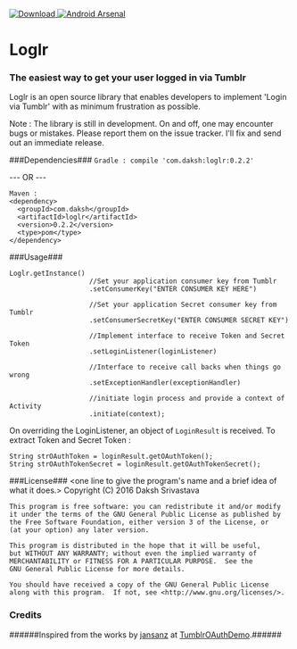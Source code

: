 [ ![Download](https://api.bintray.com/packages/dakshsrivastava/maven/Loglr/images/download.svg) ](https://bintray.com/dakshsrivastava/maven/Loglr/_latestVersion) [![Android Arsenal](https://img.shields.io/badge/Android%20Arsenal-Loglr-green.svg?style=true)](https://android-arsenal.com/details/1/3265)
# Loglr #
### The easiest way to get your user logged in via Tumblr ###

Loglr is an open source library that enables developers to implement 'Login via Tumblr' with as minimum frustration as possible.

Note : The library is still in development. On and off, one may encounter bugs or mistakes. Please report them on the issue tracker. I'll fix and send out an immediate release.

###Dependencies###
```Gradle : compile 'com.daksh:loglr:0.2.2'```

--- OR ---
```
Maven : 
<dependency>
  <groupId>com.daksh</groupId>
  <artifactId>loglr</artifactId>
  <version>0.2.2</version>
  <type>pom</type>
</dependency>
```
###Usage###
```
Loglr.getInstance()
                    //Set your application consumer key from Tumblr
                    .setConsumerKey("ENTER CONSUMER KEY HERE") 
                    
                    //Set your application Secret consumer key from Tumblr
                    .setConsumerSecretKey("ENTER CONSUMER SECRET KEY")
                    
                    //Implement interface to receive Token and Secret Token
                    .setLoginListener(loginListener) 
                    
                    //Interface to receive call backs when things go wrong
                    .setExceptionHandler(exceptionHandler) 
                    
                    //initiate login process and provide a context of Activity
                    .initiate(context); 
```

On overriding the LoginListener, an object of `LoginResult` is received. To extract Token and Secret Token :
```
String strOAuthToken = loginResult.getOAuthToken();
String strOAuthTokenSecret = loginResult.getOAuthTokenSecret();
```

###License###
<one line to give the program's name and a brief idea of what it does.>
    Copyright (C) 2016  Daksh Srivastava

    This program is free software: you can redistribute it and/or modify
    it under the terms of the GNU General Public License as published by
    the Free Software Foundation, either version 3 of the License, or
    (at your option) any later version.

    This program is distributed in the hope that it will be useful,
    but WITHOUT ANY WARRANTY; without even the implied warranty of
    MERCHANTABILITY or FITNESS FOR A PARTICULAR PURPOSE.  See the
    GNU General Public License for more details.

    You should have received a copy of the GNU General Public License
    along with this program.  If not, see <http://www.gnu.org/licenses/>.

### Credits ####
######Inspired from the works by [jansanz](https://github.com/jansanz) at [TumblrOAuthDemo](https://github.com/jansanz/TumblrOAuthDemo).######
